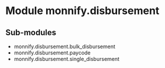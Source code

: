 Module monnify.disbursement
===========================

Sub-modules
-----------
* monnify.disbursement.bulk_disbursement
* monnify.disbursement.paycode
* monnify.disbursement.single_disbursement